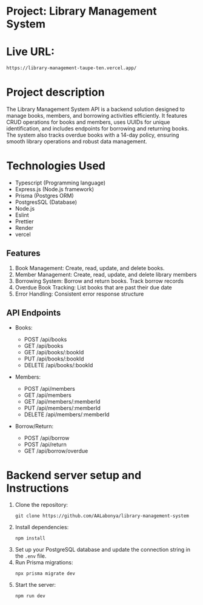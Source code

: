 # Project: Library Management System


# Live URL:

```bash
https://library-management-taupe-ten.vercel.app/
```

# Project description
The Library Management System API is a backend solution designed to manage books, members, and borrowing activities efficiently. It features CRUD operations for books and members, uses UUIDs for unique identification, and includes endpoints for borrowing and returning books. The system also tracks overdue books with a 14-day policy, ensuring smooth library operations and robust data management.


# Technologies Used

- Typescript (Programming language)
- Express.js (Node.js framework)
- Prisma (Postgres ORM)
- PostgresSQL (Database)
- Node.js
- Eslint
- Prettier
- Render
- vercel

## Features 

1. Book Management: Create, read, update, and delete books.
2. Member Management: Create, read, update, and delete library members
3. Borrowing System: Borrow and return books. Track borrow records
4. Overdue Book Tracking: List books that are past their due date
5. Error Handling: Consistent error response structure

## API Endpoints

- Books:

  - POST /api/books
  - GET /api/books
  - GET /api/books/:bookId
  - PUT /api/books/:bookId
  - DELETE /api/books/:bookId
- Members:

  - POST /api/members
  - GET /api/members
  - GET /api/members/:memberId
  - PUT /api/members/:memberId
  - DELETE /api/members/:memberId

- Borrow/Return:
  - POST /api/borrow
  - POST /api/return
  - GET /api/borrow/overdue

# Backend server setup and Instructions

1. Clone the repository:
   ```
   git clone https://github.com/AALabonya/library-management-system
   ```
2. Install dependencies:
   ```
   npm install
   ```
3. Set up your PostgreSQL database and update the connection string in the `.env` file.
4. Run Prisma migrations:
   ```
   npx prisma migrate dev
   ```
5. Start the server:
   ```
   npm run dev
   ```
